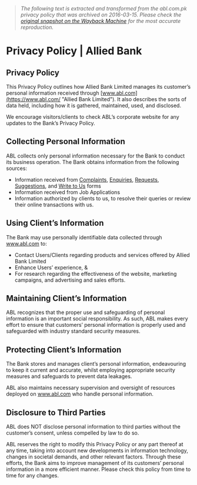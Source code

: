 > *The following text is extracted and transformed from the abl.com.pk privacy policy that was archived on 2016-03-15. Please check the [original snapshot on the Wayback Machine](https://web.archive.org/web/20160315035126id_/https%3A//www.abl.com/privacy-policy) for the most accurate reproduction.*

# Privacy Policy | Allied Bank

## Privacy Policy

This Privacy Policy outlines how Allied Bank Limited manages its customer’s personal information received through [www.abl.com](https://www.abl.com/ "Allied Bank Limited"). It also describes the sorts of data held, including how it is gathered, maintained, used, and disclosed. 

We encourage visitors/clients to check ABL’s corporate website for any updates to the Bank’s Privacy Policy.

## Collecting Personal Information

ABL collects only personal information necessary for the Bank to conduct its business operation. The Bank obtains information from the following sources: 

  * Information received from [Complaints](https://www.abl.com/contact-us/complaints/), [Enquiries](https://www.abl.com/contact-us/enquiries/), [Requests](https://www.abl.com/contact-us/requests/), [Suggestions](https://www.abl.com/contact-us/suggestions/), and [Write to Us](https://www.abl.com/services/customer-support/write-to-us/) forms
  * Information received from Job Applications
  * Information authorized by clients to us, to resolve their queries or review their online transactions with us.

## Using Client’s Information

The Bank may use personally identifiable data collected through www.abl.com to:

  * Contact Users/Clients regarding products and services offered by Allied Bank Limited
  * Enhance Users’ experience, &
  * For research regarding the effectiveness of the website, marketing campaigns, and advertising and sales efforts.

## Maintaining Client’s Information

ABL recognizes that the proper use and safeguarding of personal information is an important social responsibility. As such, ABL makes every effort to ensure that customers’ personal information is properly used and safeguarded with industry standard security measures.

## Protecting Client’s Information

The Bank stores and manages client’s personal information, endeavouring to keep it current and accurate, whilst employing appropriate security measures and safeguards to prevent data leakages.

ABL also maintains necessary supervision and oversight of resources deployed on www.abl.com who handle personal information. 

## Disclosure to Third Parties

ABL does NOT disclose personal information to third parties without the customer’s consent, unless compelled by law to do so. 

ABL reserves the right to modify this Privacy Policy or any part thereof at any time, taking into account new developments in information technology, changes in societal demands, and other relevant factors. Through these efforts, the Bank aims to improve management of its customers’ personal information in a more efficient manner. Please check this policy from time to time for any changes. 



